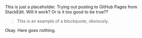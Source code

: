 This is just a placeholder. Trying out posting to GitHub Pages from StackEdit. Will it work? Or is it too good to be true??

>This is an example of a blockquote, obviously.


Okay. Here goes nothing. 